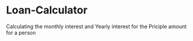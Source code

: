 # Loan-Calculator
Calculating the monthly interest and Yearly interest for the Priciple amount for a person
